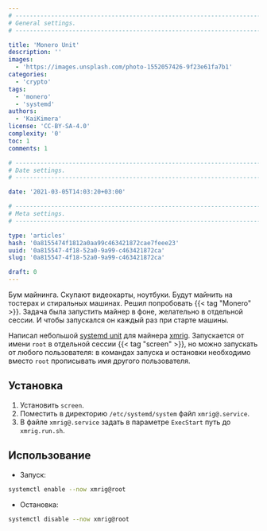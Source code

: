 ```yaml
---
# -------------------------------------------------------------------------------------------------------------------- #
# General settings.
# -------------------------------------------------------------------------------------------------------------------- #

title: 'Monero Unit'
description: ''
images:
  - 'https://images.unsplash.com/photo-1552057426-9f23e61fa7b1'
categories:
  - 'crypto'
tags:
  - 'monero'
  - 'systemd'
authors:
  - 'KaiKimera'
license: 'CC-BY-SA-4.0'
complexity: '0'
toc: 1
comments: 1

# -------------------------------------------------------------------------------------------------------------------- #
# Date settings.
# -------------------------------------------------------------------------------------------------------------------- #

date: '2021-03-05T14:03:20+03:00'

# -------------------------------------------------------------------------------------------------------------------- #
# Meta settings.
# -------------------------------------------------------------------------------------------------------------------- #

type: 'articles'
hash: '0a8155474f1812a0aa99c463421872cae7feee23'
uuid: '0a815547-4f18-52a0-9a99-c463421872ca'
slug: '0a815547-4f18-52a0-9a99-c463421872ca'

draft: 0
---
```


Бум майнинга. Скупают видеокарты, ноутбуки. Будут майнить на тостерах и стиральных машинах. Решил попробовать {{< tag "Monero" >}}. Задача была запустить майнер в фоне, желательно в отдельной сессии. И чтобы запускался он каждый раз при старте машины.

<!--more-->

Написал небольшой [systemd unit](https://github.com/KaiKimera/xmrig-systemd) для майнера [xmrig](https://github.com/search?q=xmrig). Запускается от имени `root` в отдельной сессии {{< tag "screen" >}}, но можно запускать от любого пользователя: в командах запуска и остановки необходимо вместо `root` прописывать имя другого пользователя.

## Установка

1. Установить `screen`.
2. Поместить в директорию `/etc/systemd/system` файл `xmrig@.service`.
3. В файле `xmrig@.service` задать в параметре `ExecStart` путь до `xmrig.run.sh`.

## Использование

- Запуск:

```sh
systemctl enable --now xmrig@root
```

- Остановка:

```sh
systemctl disable --now xmrig@root
```
